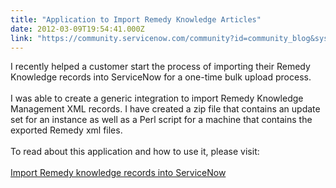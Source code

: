 ```yaml
---
title: "Application to Import Remedy Knowledge Articles"
date: 2012-03-09T19:54:41.000Z
link: "https://community.servicenow.com/community?id=community_blog&sys_id=b4dd66e9dbd0dbc01dcaf3231f96194a"
---
```

<p>I recently helped a customer start the process of importing their Remedy Knowledge records into ServiceNow for a one-time bulk upload process.<br /><br />I was able to create a generic integration to import Remedy Knowledge Management XML records. I have created a zip file that contains an update set for an instance as well as a Perl script for a machine that contains the exported Remedy xml files.<br /><br />To read about this application and how to use it, please visit:<br /><br /><a href='http://www.john-james-andersen.com/blog/service-now/import-remedy-knowledge-records-into-servicenow.html'>Import Remedy knowledge records into ServiceNow</a></p>